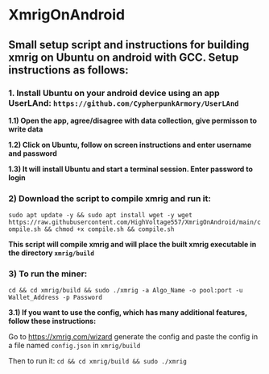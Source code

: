 # XmrigOnAndroid
## Small setup script and instructions for building xmrig on Ubuntu on android with GCC. Setup instructions as follows:

### 1. Install Ubuntu on your android device using an app UserLAnd: `https://github.com/CypherpunkArmory/UserLAnd`

**1.1) Open the app, agree/disagree with data collection, give permisson to write data**

**1.2) Click on Ubuntu, follow on screen instructions and enter username and password**

**1.3) It will install Ubuntu and start a terminal session. Enter password to login**

### 2) Download the script to compile xmrig and run it:
```sudo apt update -y && sudo apt install wget -y wget https://raw.githubusercontent.com/HighVoltage557/XmrigOnAndroid/main/compile.sh && chmod +x compile.sh && compile.sh```

**This script will compile xmrig and will place the built xmrig executable in the directory `xmrig/build`**

### 3) To run the miner:

```cd && cd xmrig/build && sudo ./xmrig -a Algo_Name -o pool:port -u Wallet_Address -p Password```

**3.1) If you want to use the config, which has many additional features, follow these instructions:**

Go to https://xmrig.com/wizard generate the config and paste the config in a file named `config.json` in `xmrig/build`

Then to run it:
```cd && cd xmrig/build && sudo ./xmrig```
